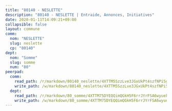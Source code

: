```yaml
---
title: "80140 - NESLETTE"
description: "80140 - NESLETTE | Entraide, Annonces, Initiatives"
date: 2020-01-11T14:09:21+09:00
collapsible: false
layout: commune
comm:
  nom: "NESLETTE"
  slug: neslette
  cp: "80140"
dept:
  nom: "Somme"
  slug: somme
  num: "80"
peerpad:
  comm:
    read_path: /r/markdown/80140_neslette/4XTTM5SzzLve3JGxUkPt4szfNPiSgGbpVC3gu2Mynvf1VZQhX
    write_path: /w/markdown/80140_neslette/4XTTM5SzzLve3JGxUkPt4szfNPiSgGbpVC3gu2Mynvf1VZQhX-K3TgTxaxo1JAXS5djegu33KamkJqV6bonV2zLKkq4NVMyPMikDRAeoazfpMQPDq3ZidgSxxjGKqevZsewScUWqge2zjdyf7tNriemFMeXDHvtHqiPKZiH9MJcy3fFoqW85ZmKbi9
  dept:
    read_path: /r/markdown/80_somme/4XTTM75DYEQQimQGkH5F6rrJYrFSA6wyuekdgioEx7v45YjSw
    write_path: /w/markdown/80_somme/4XTTM75DYEQQimQGkH5F6rrJYrFSA6wyuekdgioEx7v45YjSw-K3TgTuB1DbUNHuFo9Fhh6JTUriPx8E5izGkmw9RSNTjUtMFPoZhqqp87szE8th3EytWSHGdhUuQUPjam8aJZh1SdH8pL3ibgUbMdNhU17kjAmSa49LMB2GjXvVwDVurE8mgce3XM
---
```


